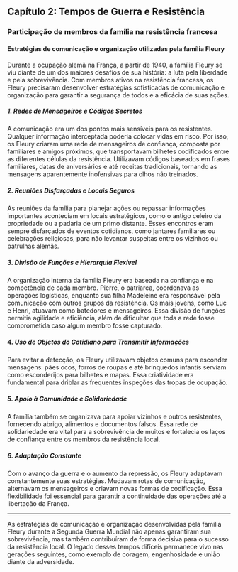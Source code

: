 
## Capítulo 2: Tempos de Guerra e Resistência

### Participação de membros da família na resistência francesa

#### Estratégias de comunicação e organização utilizadas pela família Fleury

Durante a ocupação alemã na França, a partir de 1940, a família Fleury se viu diante de um dos maiores desafios de sua história: a luta pela liberdade e pela sobrevivência. Com membros ativos na resistência francesa, os Fleury precisaram desenvolver estratégias sofisticadas de comunicação e organização para garantir a segurança de todos e a eficácia de suas ações.

##### 1. **Redes de Mensageiros e Códigos Secretos**

A comunicação era um dos pontos mais sensíveis para os resistentes. Qualquer informação interceptada poderia colocar vidas em risco. Por isso, os Fleury criaram uma rede de mensageiros de confiança, composta por familiares e amigos próximos, que transportavam bilhetes codificados entre as diferentes células da resistência. Utilizavam códigos baseados em frases familiares, datas de aniversários e até receitas tradicionais, tornando as mensagens aparentemente inofensivas para olhos não treinados.

##### 2. **Reuniões Disfarçadas e Locais Seguros**

As reuniões da família para planejar ações ou repassar informações importantes aconteciam em locais estratégicos, como o antigo celeiro da propriedade ou a padaria de um primo distante. Esses encontros eram sempre disfarçados de eventos cotidianos, como jantares familiares ou celebrações religiosas, para não levantar suspeitas entre os vizinhos ou patrulhas alemãs.

##### 3. **Divisão de Funções e Hierarquia Flexível**

A organização interna da família Fleury era baseada na confiança e na competência de cada membro. Pierre, o patriarca, coordenava as operações logísticas, enquanto sua filha Madeleine era responsável pela comunicação com outros grupos da resistência. Os mais jovens, como Luc e Henri, atuavam como batedores e mensageiros. Essa divisão de funções permitia agilidade e eficiência, além de dificultar que toda a rede fosse comprometida caso algum membro fosse capturado.

##### 4. **Uso de Objetos do Cotidiano para Transmitir Informações**

Para evitar a detecção, os Fleury utilizavam objetos comuns para esconder mensagens: pães ocos, forros de roupas e até brinquedos infantis serviam como esconderijos para bilhetes e mapas. Essa criatividade era fundamental para driblar as frequentes inspeções das tropas de ocupação.

##### 5. **Apoio à Comunidade e Solidariedade**

A família também se organizava para apoiar vizinhos e outros resistentes, fornecendo abrigo, alimentos e documentos falsos. Essa rede de solidariedade era vital para a sobrevivência de muitos e fortalecia os laços de confiança entre os membros da resistência local.

##### 6. **Adaptação Constante**

Com o avanço da guerra e o aumento da repressão, os Fleury adaptavam constantemente suas estratégias. Mudavam rotas de comunicação, alternavam os mensageiros e criavam novas formas de codificação. Essa flexibilidade foi essencial para garantir a continuidade das operações até a libertação da França.

---

As estratégias de comunicação e organização desenvolvidas pela família Fleury durante a Segunda Guerra Mundial não apenas garantiram sua sobrevivência, mas também contribuíram de forma decisiva para o sucesso da resistência local. O legado desses tempos difíceis permanece vivo nas gerações seguintes, como exemplo de coragem, engenhosidade e união diante da adversidade.
```
